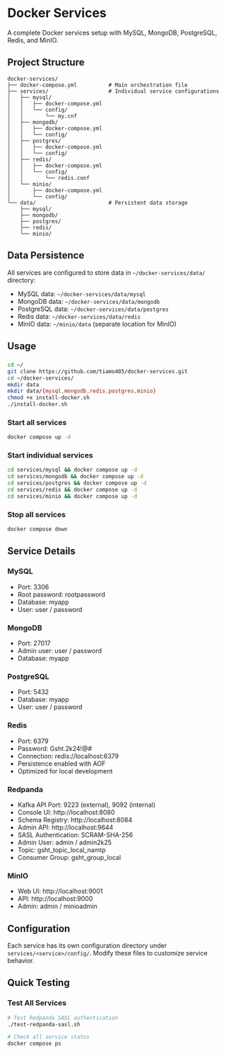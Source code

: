 # Docker Services

A complete Docker services setup with MySQL, MongoDB, PostgreSQL, Redis, and MinIO.

## Project Structure

```
docker-services/
├── docker-compose.yml          # Main orchestration file
├── services/                   # Individual service configurations
│   ├── mysql/
│   │   ├── docker-compose.yml
│   │   └── config/
│   │       └── my.cnf
│   ├── mongodb/
│   │   ├── docker-compose.yml
│   │   └── config/
│   ├── postgres/
│   │   ├── docker-compose.yml
│   │   └── config/
│   ├── redis/
│   │   ├── docker-compose.yml
│   │   └── config/
│   │       └── redis.conf
│   └── minio/
│       ├── docker-compose.yml
│       └── config/
└── data/                       # Persistent data storage
    ├── mysql/
    ├── mongodb/
    ├── postgres/
    ├── redis/
    └── minio/
```

## Data Persistence

All services are configured to store data in `~/docker-services/data/` directory:
- MySQL data: `~/docker-services/data/mysql`
- MongoDB data: `~/docker-services/data/mongodb`
- PostgreSQL data: `~/docker-services/data/postgres`
- Redis data: `~/docker-services/data/redis`
- MinIO data: `~/minio/data` (separate location for MinIO)

## Usage

###
```bash
cd ~/
git clone https://github.com/tiamo405/docker-services.git
cd ~/docker-services/
mkdir data
mkdir data/{mysql,mongodb,redis,postgres,minio}
chmod +x install-docker.sh
./install-docker.sh

```
### Start all services
```bash
docker compose up -d
```

### Start individual services
```bash
cd services/mysql && docker compose up -d
cd services/mongodb && docker compose up -d
cd services/postgres && docker compose up -d
cd services/redis && docker compose up -d
cd services/minio && docker compose up -d
```

### Stop all services
```bash
docker compose down
```

## Service Details

### MySQL
- Port: 3306
- Root password: rootpassword
- Database: myapp
- User: user / password

### MongoDB
- Port: 27017
- Admin user: user / password
- Database: myapp

### PostgreSQL
- Port: 5432
- Database: myapp
- User: user / password

### Redis
- Port: 6379
- Password: Gsht.2k24!@#
- Connection: redis://localhost:6379
- Persistence enabled with AOF
- Optimized for local development

### Redpanda
- Kafka API Port: 9223 (external), 9092 (internal)
- Console UI: http://localhost:8080
- Schema Registry: http://localhost:8084
- Admin API: http://localhost:9644
- SASL Authentication: SCRAM-SHA-256
- Admin User: admin / admin2k25
- Topic: gsht_topic_local_namtp
- Consumer Group: gsht_group_local

### MinIO
- Web UI: http://localhost:9001
- API: http://localhost:9000
- Admin: admin / minioadmin

## Configuration

Each service has its own configuration directory under `services/<service>/config/`. Modify these files to customize service behavior.

## Quick Testing

### Test All Services
```bash
# Test Redpanda SASL authentication
./test-redpanda-sasl.sh

# Check all service status
docker compose ps
```